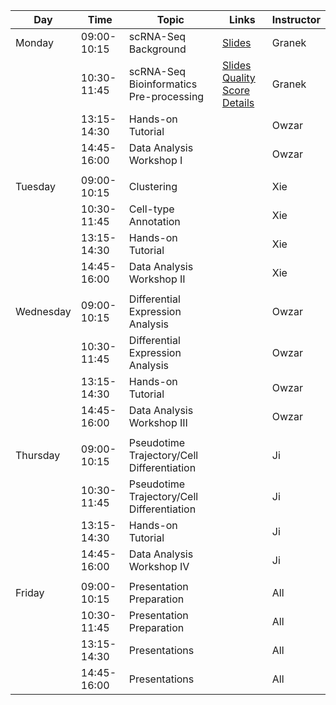 | Day       |        Time | Topic                                      | Links                                                                                                       | Instructor |
|-----------|-------------|--------------------------------------------|-------------------------------------------------------------------------------------------------------------|------------|
| Monday    | 09:00-10:15 | scRNA-Seq Background                       | [Slides](biology/scrna_background_day6_s1.pdf)                                                              | Granek     |
|           | 10:30-11:45 | scRNA-Seq Bioinformatics Pre-processing    | [Slides](biology/scrna_bioinformatics_day6_s2.pdf) <br> [Quality Score Details](biology/quality_scores.Rmd) | Granek     |
|           | 13:15-14:30 | Hands-on Tutorial                          |                                                                                                             | Owzar      |
|           | 14:45-16:00 | Data Analysis Workshop I                   |                                                                                                             | Owzar      |
|           |             |                                            |                                                                                                             |            |
| Tuesday   | 09:00-10:15 | Clustering                                 |                                                                                                             | Xie        |
|           | 10:30-11:45 | Cell-type Annotation                       |                                                                                                             | Xie        |
|           | 13:15-14:30 | Hands-on Tutorial                          |                                                                                                             | Xie        |
|           | 14:45-16:00 | Data Analysis Workshop II                  |                                                                                                             | Xie        |
|           |             |                                            |                                                                                                             |            |
| Wednesday | 09:00-10:15 | Differential Expression Analysis           |                                                                                                             | Owzar      |
|           | 10:30-11:45 | Differential Expression Analysis           |                                                                                                             | Owzar      |
|           | 13:15-14:30 | Hands-on Tutorial                          |                                                                                                             | Owzar      |
|           | 14:45-16:00 | Data Analysis Workshop III                 |                                                                                                             | Owzar      |
|           |             |                                            |                                                                                                             |            |
| Thursday  | 09:00-10:15 | Pseudotime Trajectory/Cell Differentiation |                                                                                                             | Ji         |
|           | 10:30-11:45 | Pseudotime Trajectory/Cell Differentiation |                                                                                                             | Ji         |
|           | 13:15-14:30 | Hands-on Tutorial                          |                                                                                                             | Ji         |
|           | 14:45-16:00 | Data Analysis Workshop IV                  |                                                                                                             | Ji         |
|           |             |                                            |                                                                                                             |            |
| Friday    | 09:00-10:15 | Presentation Preparation                   |                                                                                                             | All        |
|           | 10:30-11:45 | Presentation Preparation                   |                                                                                                             | All        |
|           | 13:15-14:30 | Presentations                              |                                                                                                             | All        |
|           | 14:45-16:00 | Presentations                              |                                                                                                             | All        |



























         
